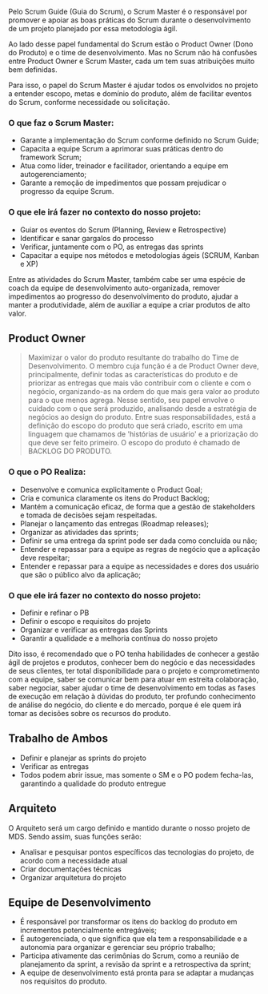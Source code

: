 
Pelo Scrum Guide (Guia do Scrum), o Scrum Master é o responsável por promover e apoiar as boas práticas  do Scrum durante o desenvolvimento de um projeto planejado por essa metodologia ágil.

Ao lado desse papel fundamental  do Scrum estão o Product Owner (Dono do Produto) e o time de desenvolvimento. Mas no Scrum não há confusões entre Product Owner e Scrum Master, cada um tem suas atribuições muito bem definidas.

Para isso,  o papel do Scrum Master é ajudar todos os envolvidos no projeto a entender escopo, metas e domínio do produto, além de facilitar eventos do Scrum, conforme necessidade ou solicitação.

### O que faz o Scrum Master:

- Garante a implementação do Scrum conforme definido no Scrum Guide;
- Capacita a equipe Scrum a aprimorar suas práticas dentro do framework Scrum;
- Atua como líder, treinador e facilitador, orientando a equipe em autogerenciamento;
- Garante a remoção de impedimentos que possam prejudicar o progresso da equipe Scrum.

### O que ele irá fazer no contexto do nosso projeto:

- Guiar os eventos do Scrum (Planning, Review e Retrospective)
- Identificar e sanar gargalos do processo
- Verificar, juntamente com o PO, as entregas das sprints
- Capacitar a equipe nos métodos e metodologias ágeis (SCRUM, Kanban e XP)

Entre as atividades do Scrum Master, também cabe ser uma espécie de coach da equipe de desenvolvimento auto-organizada, remover impedimentos ao progresso do desenvolvimento do produto, ajudar a manter a produtividade, além de auxiliar a equipe a criar produtos de alto valor.

## Product Owner

> Maximizar o valor do produto resultante do trabalho do Time de Desenvolvimento.
O membro cuja função é a de Product Owner deve, principalmente, definir todas as características do produto e de priorizar as entregas que mais vão contribuir com o cliente e com o negócio, organizando-as na ordem do que mais gera valor ao produto para o que menos agrega. Nesse sentido, seu papel envolve o cuidado com o que será produzido, analisando desde a estratégia de negócios ao design do produto. Entre suas responsabilidades, está a definição do escopo do produto que será criado, escrito em uma linguagem que chamamos de 'histórias de usuário' e a priorização do que deve ser feito primeiro. O escopo do produto é chamado de BACKLOG DO PRODUTO.

### O que o PO Realiza:

- Desenvolve e comunica explicitamente o Product Goal;
- Cria e comunica claramente os itens do Product Backlog;
- Mantém a comunicação eficaz, de forma que a gestão de stakeholders e tomada de decisões sejam respeitadas.
- Planejar o lançamento das entregas (Roadmap releases);
- Organizar as atividades das sprints;
- Definir se uma entrega da sprint pode ser dada como concluída ou não;
- Entender e repassar para a equipe as regras de negócio que a aplicação deve respeitar;
- Entender e repassar para a equipe as necessidades e dores dos usuário que são o público alvo da aplicação;

### O que ele irá fazer no contexto do nosso projeto:

- Definir e refinar o PB
- Definir o escopo e requisitos do projeto
- Organizar e verificar as entregas das Sprints
- Garantir a qualidade e a melhoria contínua do nosso projeto


Dito isso, é recomendado que o PO tenha habilidades de conhecer a gestão ágil de projetos e produtos, conhecer bem do negócio e das necessidades de seus clientes, ter total disponibilidade para o projeto e comprometimento com a equipe, saber se comunicar bem para atuar em estreita colaboração, saber negociar, saber ajudar o time de desenvolvimento em todas as fases de execução em relação à dúvidas do produto, ter profundo conhecimento de análise do negócio, do cliente e do mercado, porque é ele quem irá tomar as decisões sobre os recursos do produto.

## Trabalho de Ambos

- Definir e planejar as sprints do projeto
- Verificar as entregas
- Todos podem abrir issue, mas somente o SM e o PO podem fecha-las, garantindo a qualidade do produto entregue

## Arquiteto

O Arquiteto será um cargo definido e mantido durante o nosso projeto de MDS. Sendo assim, suas funções serão:

- Analisar e pesquisar pontos específicos das tecnologias do projeto, de acordo com a necessidade atual
- Criar documentações técnicas
- Organizar arquitetura do projeto

## Equipe de Desenvolvimento

- É responsável por transformar os itens do backlog do produto em incrementos potencialmente entregáveis;
- É autogerenciada, o que significa que ela tem a responsabilidade e a autonomia para organizar e gerenciar seu próprio trabalho;
- Participa ativamente das cerimônias do Scrum, como a reunião de planejamento da sprint, a revisão da sprint e a retrospectiva da sprint;
- A equipe de desenvolvimento está pronta para se adaptar a mudanças nos requisitos do produto.
